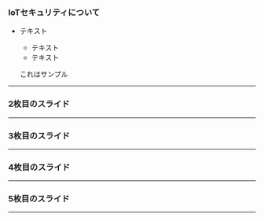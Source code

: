 ### IoTセキュリティについて

* テキスト
  * テキスト
  * テキスト
  
  これはサンプル
---

### 2枚目のスライド



---

### 3枚目のスライド



---

### 4枚目のスライド



---

### 5枚目のスライド


---
